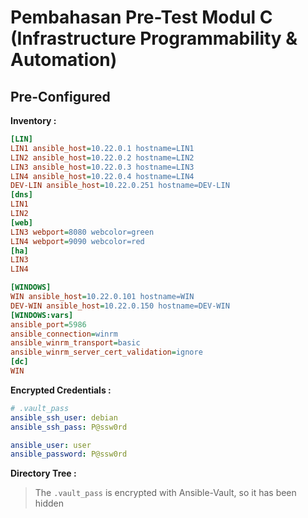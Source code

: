 # Pembahasan Pre-Test Modul C (Infrastructure Programmability & Automation)

## Pre-Configured

**Inventory :**

```ini
[LIN]
LIN1 ansible_host=10.22.0.1 hostname=LIN1
LIN2 ansible_host=10.22.0.2 hostname=LIN2
LIN3 ansible_host=10.22.0.3 hostname=LIN3
LIN4 ansible_host=10.22.0.4 hostname=LIN4
DEV-LIN ansible_host=10.22.0.251 hostname=DEV-LIN
[dns]
LIN1
LIN2
[web]
LIN3 webport=8080 webcolor=green
LIN4 webport=9090 webcolor=red
[ha]
LIN3
LIN4

[WINDOWS]
WIN ansible_host=10.22.0.101 hostname=WIN
DEV-WIN ansible_host=10.22.0.150 hostname=DEV-WIN
[WINDOWS:vars]
ansible_port=5986
ansible_connection=winrm
ansible_winrm_transport=basic
ansible_winrm_server_cert_validation=ignore
[dc]
WIN
```

**Encrypted Credentials :**

```yaml
# .vault_pass
ansible_ssh_user: debian
ansible_ssh_pass: P@ssw0rd

ansible_user: user
ansible_password: P@ssw0rd
```

**Directory Tree :**


> The `.vault_pass` is encrypted with Ansible-Vault, so it has been hidden

